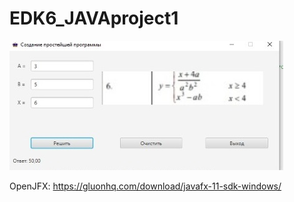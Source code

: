 # EDK6_JAVAproject1

![Screenshot](formula.png)

OpenJFX: https://gluonhq.com/download/javafx-11-sdk-windows/
